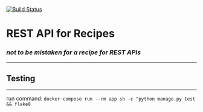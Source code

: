 [![Build Status](https://travis-ci.org/j2dunham/recipe-app-api.svg?branch=master)](https://travis-ci.org/j2dunham/recipe-app-api)

# REST API for Recipes
### *not to be mistaken for a recipe for REST APIs*
---


## Testing
---
run command:
`docker-compose run --rm app sh -c "python manage.py test && flake8`
